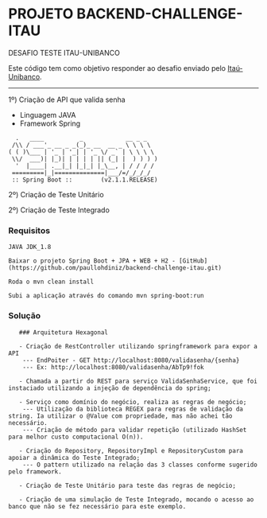# PROJETO BACKEND-CHALLENGE-ITAU

DESAFIO TESTE ITAU-UNIBANCO

Este código tem como objetivo responder ao desafio enviado pelo [Itaú-Unibanco](https://github.com/itidigital/backend-challenge).

--------------------------------------------------------------------------------------------------------------------------------

1º) Criação de API que valida senha

- Linguagem JAVA
- Framework Spring

```
  .   ____          _            __ _ _
 /\\ / ___'_ __ _ _(_)_ __  __ _ \ \ \ \
( ( )\___ | '_ | '_| | '_ \/ _` | \ \ \ \
 \\/  ___)| |_)| | | | | || (_| |  ) ) ) )
  '  |____| .__|_| |_|_| |_\__, | / / / /
 =========|_|==============|___/=/_/_/_/
 :: Spring Boot ::        (v2.1.1.RELEASE)

```

2º) Criação de Teste Unitário

2º) Criação de Teste Integrado
	
### Requisitos

```
JAVA JDK_1.8

Baixar o projeto Spring Boot + JPA + WEB + H2 - [GitHub](https://github.com/paullohdiniz/backend-challenge-itau.git)	

Roda o mvn clean install

Subi a aplicação através do comando mvn spring-boot:run

```
### Solução

```
   ### Arquitetura Hexagonal
   
   - Criação de RestController utilizando springframework para expor a API
   	--- EndPoiter - GET http://localhost:8080/validasenha/{senha} 
	--- Ex: http://localhost:8080/validasenha/AbTp9!fok
   
   - Chamada a partir do REST para serviço ValidaSenhaService, que foi instaciado utilizando a injeção de dependência do spring;
   
   - Serviço como domínio do negócio, realiza as regras de negócio;
   	--- Utilização da biblioteca REGEX para regras de validação da string. Ia utilizar o @Value com propriedade, mas não achei tão necessário.
	--- Criação de método para validar repetição (utilizado HashSet para melhor custo computacional O(n)).
   
   - Criação do Repository, RepositoryImpl e RepositoryCustom para apoiar a dinâmica do Teste Integrado;
   	--- O pattern utilizado na relação das 3 classes conforme sugerido pelo framework.
	
   - Criação de Teste Unitário para teste das regras de negócio;
   
   - Criação de uma simulação de Teste Integrado, mocando o acesso ao banco que não se fez necessário para este exemplo.
```

